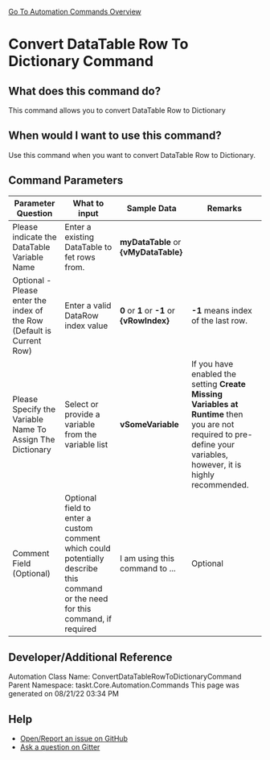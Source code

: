 <!--TITLE: Convert DataTable Row To Dictionary Command -->
<!-- SUBTITLE: a command in the DataTable Commands group. -->
[Go To Automation Commands Overview](/automation-commands.md)


# Convert DataTable Row To Dictionary Command


## What does this command do?
This command allows you to convert DataTable Row to Dictionary


## When would I want to use this command?
Use this command when you want to convert DataTable Row to Dictionary.


## Command Parameters
| Parameter Question   	| What to input  	|  Sample Data 	| Remarks  	|
| ---                    | ---               | ---           | ---       |
|Please indicate the DataTable Variable Name|Enter a existing DataTable to fet rows from.|**myDataTable** or **{vMyDataTable}**||
|Optional - Please enter the index of the Row (Default is Current Row)|Enter a valid DataRow index value|**0** or **1** or **-1** or **{vRowIndex}**|**-1** means index of the last row.|
|Please Specify the Variable Name To Assign The Dictionary|Select or provide a variable from the variable list|**vSomeVariable**|If you have enabled the setting **Create Missing Variables at Runtime** then you are not required to pre-define your variables, however, it is highly recommended.|
|Comment Field (Optional)|Optional field to enter a custom comment which could potentially describe this command or the need for this command, if required|I am using this command to ...|Optional|










## Developer/Additional Reference
Automation Class Name: ConvertDataTableRowToDictionaryCommand
Parent Namespace: taskt.Core.Automation.Commands
This page was generated on 08/21/22 03:34 PM


## Help
- [Open/Report an issue on GitHub](https://github.com/rcktrncn/taskt/issues/new)
- [Ask a question on Gitter](https://gitter.im/taskt-rpa/Lobby)
